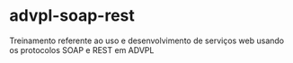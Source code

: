 # advpl-soap-rest
Treinamento referente ao uso e desenvolvimento de serviços web usando os protocolos SOAP e REST em ADVPL
